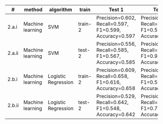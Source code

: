 | #     | method           | algorithm            | train   | Test 1                                    | Test 2                                    | Test 3                                    |
|-------|------------------|----------------------|---------|--------------------------------------------|--------------------------------------------|--------------------------------------------|
| 2.a.i | Machine learning | SVM | train-2 | Precision=0.602, Recall=0.597, F1=0.599, Accuracy=0.597 | Precision=0.581, Recall=0.618, F1=0.589, Accuracy=0.618 | Precision=0.533, Recall=0.470, F1=0.427, Accuracy=0.470 |
| 2.a.ii | Machine learning | SVM | test-2 | Precision=0.556, Recall=0.585, F1=0.567, Accuracy=0.585 | Precision=0.999, Recall=0.999, F1=0.999, Accuracy=0.999 | Precision=0.505, Recall=0.439, F1=0.375, Accuracy=0.439 |
| 2.b.i | Machine learning | Logistic Regression | train-2 | Precision=0.609, Recall=0.658, F1=0.616, Accuracy=0.658 | Precision=0.564, Recall=0.610, F1=0.539, Accuracy=0.610 | Precision=0.514, Recall=0.431, F1=0.343, Accuracy=0.431 |
| 2.b.ii | Machine learning | Logistic Regression | test-2 | Precision=0.529, Recall=0.642, F1=0.548, Accuracy=0.642 | Precision=0.864, Recall=0.830, F1=0.784, Accuracy=0.830 | Precision=0.353, Recall=0.395, F1=0.281, Accuracy=0.395 |
